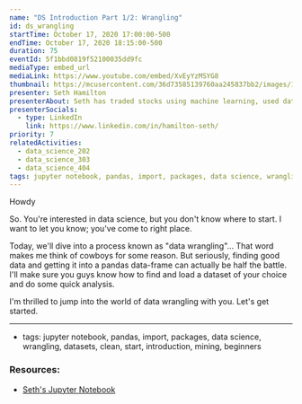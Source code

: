 ```yaml
---
name: "DS Introduction Part 1/2: Wrangling"
id: ds_wrangling
startTime: October 17, 2020 17:00:00-500
endTime: October 17, 2020 18:15:00-500
duration: 75
eventId: 5f1bbd0819f52100035dd9fc
mediaType: embed_url
mediaLink: https://www.youtube.com/embed/XvEyYzMSYG8
thumbnail: https://mcusercontent.com/36d73585139760aa245837bb2/images/1268a546-810c-4e7e-a427-c1dfcc4eda76.jpg
presenter: Seth Hamilton
presenterAbout: Seth has traded stocks using machine learning, used data science skills/tools in school labs for years, and is a Datathon 2019 competitor.
presenterSocials:
  - type: LinkedIn
    link: https://www.linkedin.com/in/hamilton-seth/
priority: 7
relatedActivities:
  - data_science_202
  - data_science_303
  - data_science_404
tags: jupyter notebook, pandas, import, packages, data science, wrangling, datasets, clean, start, introduction, mining, beginners
---
```


Howdy

So. You're interested in data science, but you don't know where to start. I want to let you know; you've come to right place.

Today, we'll dive into a process known as "data wrangling"... That word makes me think of cowboys for some reason. But seriously, finding good data and getting it into a pandas data-frame can actually be half the battle. I'll make sure you guys know how to find and load a dataset of your choice and do some quick analysis.

I'm thrilled to jump into the world of data wrangling with you. Let's get started.

---

- tags: jupyter notebook, pandas, import, packages, data science, wrangling, datasets, clean, start, introduction, mining, beginners


### Resources:
- [Seth's Jupyter Notebook](https://drive.google.com/file/d/1YmPwqDQwCLmuh1B8YxJgaGB0aLBgGD4O/view?usp=sharing)